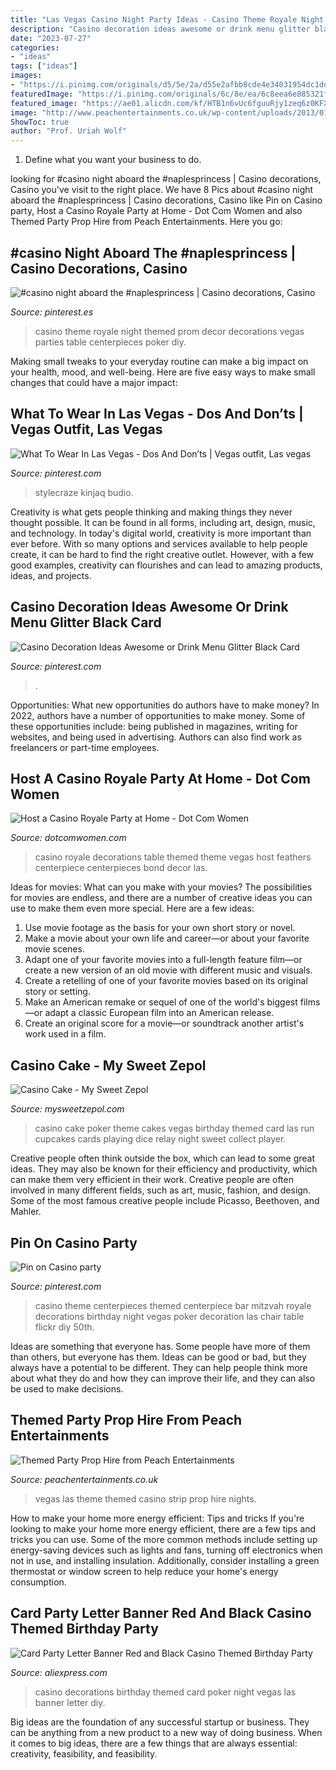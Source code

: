 ```yaml
---
title: "Las Vegas Casino Night Party Ideas - Casino Theme Royale Night Themed Prom Decor Decorations Vegas Parties Table Centerpieces Poker Diy"
description: "Casino decoration ideas awesome or drink menu glitter black card"
date: "2023-07-27"
categories:
- "ideas"
tags: ["ideas"]
images:
- "https://i.pinimg.com/originals/d5/5e/2a/d55e2afbb8cde4e34031954dc1dd29aa.jpg"
featuredImage: "https://i.pinimg.com/originals/6c/8e/ea/6c8eea6e885321fb09ce7aab0850317b.jpg"
featured_image: "https://ae01.alicdn.com/kf/HTB1n6vUc6fguuRjy1zeq6z0KFXaY/Card-Party-Letter-Banner-Red-and-Black-Casino-Themed-Birthday-Party-Decorations-Las-Vegas-Poker-Night.jpg"
image: "http://www.peachentertainments.co.uk/wp-content/uploads/2013/01/Las-Vegas-Party-2.jpg"
ShowToc: true
author: "Prof. Uriah Wolf"
---
```



1. Define what you want your business to do.

	

		
looking for #casino night aboard the #naplesprincess | Casino decorations, Casino you've visit to the right place. We have 8 Pics about #casino night aboard the #naplesprincess | Casino decorations, Casino like Pin on Casino party, Host a Casino Royale Party at Home - Dot Com Women and also Themed Party Prop Hire from Peach Entertainments. Here you go:
		
    
## #casino Night Aboard The #naplesprincess | Casino Decorations, Casino

<img loading=lazy src="https://i.pinimg.com/originals/d5/5e/2a/d55e2afbb8cde4e34031954dc1dd29aa.jpg" onerror="this.onerror=null;this.src='https://tse1.mm.bing.net/th?id=OIP.tLC8k2hwbblkg6E_w-C0JgHaJ4&amp;pid=15.1';" alt="#casino night aboard the #naplesprincess | Casino decorations, Casino">

_Source: pinterest.es_

>casino theme royale night themed prom decor decorations vegas parties table centerpieces poker diy. 

	

Making small tweaks to your everyday routine can make a big impact on your health, mood, and well-being. Here are five easy ways to make small changes that could have a major impact: 

    
## What To Wear In Las Vegas - Dos And Don’ts | Vegas Outfit, Las Vegas

<img loading=lazy src="https://i.pinimg.com/originals/6c/8e/ea/6c8eea6e885321fb09ce7aab0850317b.jpg" onerror="this.onerror=null;this.src='https://tse1.mm.bing.net/th?id=OIP.aXSyuUc1dpbUdaS0hGvNwgHaLH&amp;pid=15.1';" alt="What To Wear In Las Vegas - Dos And Don’ts | Vegas outfit, Las vegas">

_Source: pinterest.com_

>stylecraze kinjaq budio. 

	

Creativity is what gets people thinking and making things they never thought possible. It can be found in all forms, including art, design, music, and technology. In today's digital world, creativity is more important than ever before. With so many options and services available to help people create, it can be hard to find the right creative outlet. However, with a few good examples, creativity can flourishes and can lead to amazing products, ideas, and projects.

    
## Casino Decoration Ideas Awesome Or Drink Menu Glitter Black Card

<img loading=lazy src="https://i.pinimg.com/736x/54/a4/cf/54a4cfd54745da924102558f3e00173d.jpg" onerror="this.onerror=null;this.src='https://tse4.mm.bing.net/th?id=OIP.IKGyeW907WDhSMEUKv7okgHaNH&amp;pid=15.1';" alt="Casino Decoration Ideas Awesome or Drink Menu Glitter Black Card">

_Source: pinterest.com_

>. 

	

Opportunities: What new opportunities do authors have to make money?
In 2022, authors have a number of opportunities to make money. Some of these opportunities include: being published in magazines, writing for websites, and being used in advertising. Authors can also find work as freelancers or part-time employees.

    
## Host A Casino Royale Party At Home - Dot Com Women

<img loading=lazy src="http://www.dotcomwomen.com/wp-content/uploads/2014/01/red-black-casino-table-centerpiece.jpg" onerror="this.onerror=null;this.src='https://tse1.mm.bing.net/th?id=OIP.tDDOGy37izMItzealq-hTAAAAA&amp;pid=15.1';" alt="Host a Casino Royale Party at Home - Dot Com Women">

_Source: dotcomwomen.com_

>casino royale decorations table themed theme vegas host feathers centerpiece centerpieces bond decor las. 

	

Ideas for movies: What can you make with your movies?
The possibilities for movies are endless, and there are a number of creative ideas you can use to make them even more special. Here are a few ideas:
1. Use movie footage as the basis for your own short story or novel.
2. Make a movie about your own life and career—or about your favorite movie scenes.
3. Adapt one of your favorite movies into a full-length feature film—or create a new version of an old movie with different music and visuals.
4. Create a retelling of one of your favorite movies based on its original story or setting.
5. Make an American remake or sequel of one of the world's biggest films—or adapt a classic European film into an American release.
6. Create an original score for a movie—or soundtrack another artist's work used in a film.
    
## Casino Cake - My Sweet Zepol

<img loading=lazy src="http://www.mysweetzepol.com/wp-content/uploads/2011/05/Casino-Cake-birthday-cake.jpg" onerror="this.onerror=null;this.src='https://tse4.mm.bing.net/th?id=OIP.puon9WpQNhOz8Saj3VlHuwHaJ6&amp;pid=15.1';" alt="Casino Cake - My Sweet Zepol">

_Source: mysweetzepol.com_

>casino cake poker theme cakes vegas birthday themed card las run cupcakes cards playing dice relay night sweet collect player. 

	

Creative people often think outside the box, which can lead to some great ideas. They may also be known for their efficiency and productivity, which can make them very efficient in their work. Creative people are often involved in many different fields, such as art, music, fashion, and design. Some of the most famous creative people include Picasso, Beethoven, and Mahler.

    
## Pin On Casino Party

<img loading=lazy src="https://i.pinimg.com/736x/55/61/86/556186768b43394772af1e0f1854b264--casino-theme-casino-party.jpg" onerror="this.onerror=null;this.src='https://tse4.mm.bing.net/th?id=OIP.082QEoHWT9mnqF67s1jdcwHaJ3&amp;pid=15.1';" alt="Pin on Casino party">

_Source: pinterest.com_

>casino theme centerpieces themed centerpiece bar mitzvah royale decorations birthday night vegas poker decoration las chair table flickr diy 50th. 

	

Ideas are something that everyone has. Some people have more of them than others, but everyone has them. Ideas can be good or bad, but they always have a potential to be different. They can help people think more about what they do and how they can improve their life, and they can also be used to make decisions.

    
## Themed Party Prop Hire From Peach Entertainments

<img loading=lazy src="http://www.peachentertainments.co.uk/wp-content/uploads/2013/01/Las-Vegas-Party-2.jpg" onerror="this.onerror=null;this.src='https://tse3.mm.bing.net/th?id=OIP.EYP3DcBJnsvhPUKwB2cAowHaE7&amp;pid=15.1';" alt="Themed Party Prop Hire from Peach Entertainments">

_Source: peachentertainments.co.uk_

>vegas las theme themed casino strip prop hire nights. 

	

How to make your home more energy efficient: Tips and tricks
If you're looking to make your home more energy efficient, there are a few tips and tricks you can use. Some of the more common methods include setting up energy-saving devices such as lights and fans, turning off electronics when not in use, and installing insulation. Additionally, consider installing a green thermostat or window screen to help reduce your home's energy consumption.

    
## Card Party Letter Banner Red And Black Casino Themed Birthday Party

<img loading=lazy src="https://ae01.alicdn.com/kf/HTB1n6vUc6fguuRjy1zeq6z0KFXaY/Card-Party-Letter-Banner-Red-and-Black-Casino-Themed-Birthday-Party-Decorations-Las-Vegas-Poker-Night.jpg" onerror="this.onerror=null;this.src='https://tse4.mm.bing.net/th?id=OIP.2fi3LaEU5i_v5QCW1jJ7VgHaHa&amp;pid=15.1';" alt="Card Party Letter Banner Red and Black Casino Themed Birthday Party">

_Source: aliexpress.com_

>casino decorations birthday themed card poker night vegas las banner letter diy. 

	

Big ideas are the foundation of any successful startup or business. They can be anything from a new product to a new way of doing business. When it comes to big ideas, there are a few things that are always essential: creativity, feasibility, and feasibility.

